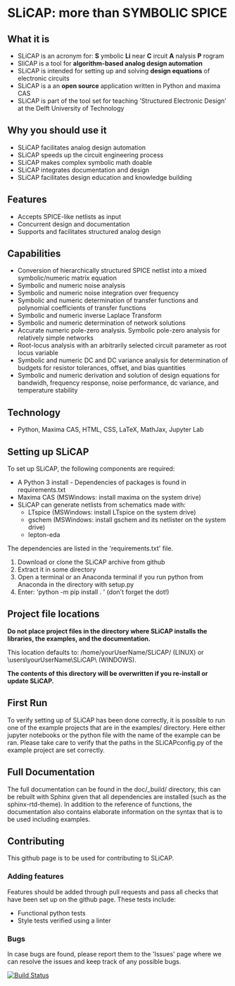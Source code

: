 # SLiCAP: more than SYMBOLIC SPICE

## What it is
- SLiCAP is an acronym for: **S** ymbolic **Li** near **C** ircuit **A** nalysis **P** rogram
- SliCAP is a tool for **algorithm-based analog design automation**
- SLiCAP is intended for setting up and solving **design equations** of electronic circuits
- SLiCAP is a an **open source** application written in Python and maxima CAS
- SLiCAP is part of the tool set for teaching 'Structured Electronic Design' at the Delft University of Technology

## Why you should use it
- SLiCAP facilitates analog design automation
- SLiCAP speeds up the circuit engineering process
- SLiCAP makes complex symbolic math doable
- SLiCAP integrates documentation and design
- SLiCAP facilitates design education and knowledge building

## Features
- Accepts SPICE-like netlists as input
- Concurrent design and documentation
- Supports and facilitates structured analog design

## Capabilities
- Conversion of hierarchically structured SPICE netlist into a mixed symbolic/numeric matrix equation
- Symbolic and numeric noise analysis
- Symbolic and numeric noise integration over frequency
- Symbolic and numeric determination of transfer functions and polynomial coefficients of transfer functions
- Symbolic and numeric inverse Laplace Transform
- Symbolic and numeric determination of network solutions
- Accurate numeric pole-zero analysis. Symbolic pole-zero analysis for relatively simple networks
- Root-locus analysis with an arbitrarily selected circuit parameter as root locus variable
- Symbolic and numeric DC and DC variance analysis for determination of budgets for resistor tolerances, offset, and bias quantities
- Symbolic and numeric derivation and solution of design equations for bandwidh, frequency response, noise performance, dc variance, and temperature stability

## Technology
- Python, Maxima CAS, HTML, CSS, LaTeX, MathJax, Jupyter Lab

## Setting up SLiCAP
To set up SLiCAP, the following components are required:

- A Python 3 install -  Dependencies of packages is found in requirements.txt
- Maxima CAS (MSWindows: install maxima on the system drive)
- SLiCAP can generate netlists from schematics made with:
  - LTspice (MSWindows: install LTspice on the system drive)
  - gschem (MSWindows: install gschem and its netlister on the system drive)
  - lepton-eda

The dependencies are listed in the 'requirements.txt' file.

1. Download or clone the SLiCAP archive from github
2. Extract it in some directory
3. Open a terminal or an Anaconda terminal if you run python from Anaconda in the directory with setup.py
4. Enter: 'python -m pip install . ' (don't forget the dot!)

## Project file locations
**Do not place project files in the directory where SLiCAP installs the libraries, the examples, and the documentation.**

This location defaults to: /home/yourUserName/SLiCAP/ (LINUX) or \users\yourUserName\SLiCAP\ (WINDOWS). 
  
**The contents of this directory will be overwritten if you re-install or update SLiCAP.**

## First Run
To verify setting up of SLiCAP has been done correctly, it is possible to run one of the example projects that are in the examples/ directory. 
Here either jupyter notebooks or the python file with the name of the example can be ran.
Please take care to verify that the paths in the SLiCAPconfig.py of the example project are set correctly.

## Full Documentation
The full documentation can be found in the doc/_build/ directory, this can be rebuilt with Sphinx given that all dependencies are installed (such as the sphinx-rtd-theme).
In addition to the reference of functions, the documentation also contains elaborate information on the syntax that is to be used including examples.

## Contributing
This github page is to be used for contributing to SLiCAP.

### Adding features
Features should be added through pull requests and pass all checks that have been set up on the github page.
These tests include:
* Functional python tests
* Style tests verified using a linter

### Bugs
In case bugs are found, please report them to the 'Issues' page where we can resolve the issues and keep track of any possible bugs.

[![Build Status](https://travis-ci.org/Lenty/SLiCAP_python.svg?branch=master)](https://travis-ci.org/Lenty/SLiCAP_python)
